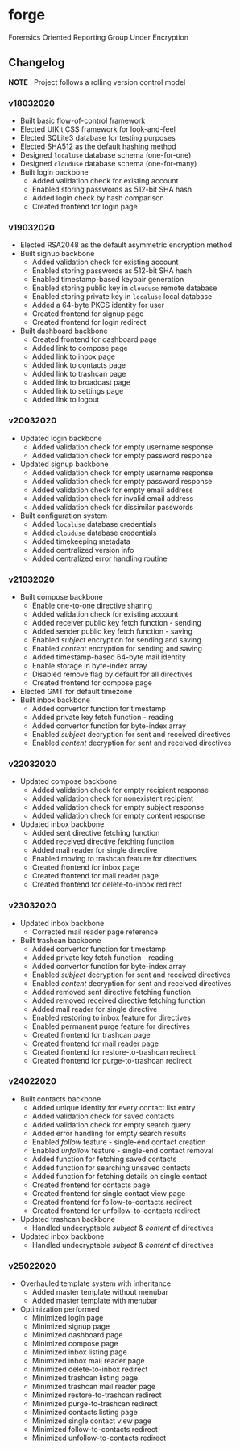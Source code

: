 # forge
Forensics Oriented Reporting Group Under Encryption

## Changelog
**NOTE** : Project follows a rolling version control model  

### v18032020
* Built basic flow-of-control framework
* Elected UIKit CSS framework for look-and-feel
* Elected SQLite3 database for testing purposes
* Elected SHA512 as the default hashing method
* Designed `localuse` database schema (one-for-one)
* Designed `clouduse` database schema (one-for-many)
* Built login backbone
  * Added validation check for existing account
  * Enabled storing passwords as 512-bit SHA hash
  * Added login check by hash comparison
  * Created frontend for login page

### v19032020
* Elected RSA2048 as the default asymmetric encryption method
* Built signup backbone
  * Added validation check for existing account
  * Enabled storing passwords as 512-bit SHA hash
  * Enabled timestamp-based keypair generation
  * Enabled storing public key in `clouduse` remote database
  * Enabled storing private key in `localuse` local database
  * Added a 64-byte PKCS identity for user
  * Created frontend for signup page
  * Created frontend for login redirect
* Built dashboard backbone
  * Created frontend for dashboard page
  * Added link to compose page
  * Added link to inbox page
  * Added link to contacts page
  * Added link to trashcan page
  * Added link to broadcast page
  * Added link to settings page
  * Added link to logout

### v20032020
* Updated login backbone
  * Added validation check for empty username response
  * Added validation check for empty password response
* Updated signup backbone
  * Added validation check for empty username response
  * Added validation check for empty password response
  * Added validation check for empty email address
  * Added validation check for invalid email address
  * Added validation check for dissimilar passwords
* Built configuration system
  * Added `localuse` database credentials
  * Added `clouduse` database credentials
  * Added timekeeping metadata
  * Added centralized version info
  * Added centralized error handling routine

### v21032020
* Built compose backbone
  * Enable one-to-one directive sharing
  * Added validation check for existing account
  * Added receiver public key fetch function - sending
  * Added sender public key fetch function - saving
  * Enabled *subject* encryption for sending and saving
  * Enabled *content* encryption for sending and saving
  * Added timestamp-based 64-byte mail identity
  * Enable storage in byte-index array
  * Disabled remove flag by default for all directives
  * Created frontend for compose page
* Elected GMT for default timezone
* Built inbox backbone
  * Added convertor function for timestamp
  * Added private key fetch function - reading
  * Added convertor function for byte-index array
  * Enabled *subject* decryption for sent and received directives
  * Enabled *content* decryption for sent and received directives

### v22032020
* Updated compose backbone
  * Added validation check for empty recipient response
  * Added validation check for nonexistent recipient
  * Added validation check for empty subject response
  * Added validation check for empty content response
* Updated inbox backbone
  * Added sent directive fetching function
  * Added received directive fetching function
  * Added mail reader for single directive
  * Enabled moving to trashcan feature for directives
  * Created frontend for inbox page
  * Created frontend for mail reader page
  * Created frontend for delete-to-inbox redirect

### v23032020
* Updated inbox backbone
  * Corrected mail reader page reference
* Built trashcan backbone
  * Added convertor function for timestamp
  * Added private key fetch function - reading
  * Added convertor function for byte-index array
  * Enabled *subject* decryption for sent and received directives
  * Enabled *content* decryption for sent and received directives
  * Added removed sent directive fetching function
  * Added removed received directive fetching function
  * Added mail reader for single directive
  * Enabled restoring to inbox feature for directives
  * Enabled permanent purge feature for directives
  * Created frontend for trashcan page
  * Created frontend for mail reader page
  * Created frontend for restore-to-trashcan redirect
  * Created frontend for purge-to-trashcan redirect

### v24022020
* Built contacts backbone
  * Added unique identity for every contact list entry
  * Added validation check for saved contacts
  * Added validation check for empty search query
  * Added error handling for empty search results
  * Enabled *follow* feature - single-end contact creation
  * Enabled *unfollow* feature - single-end contact removal
  * Added function for fetching saved contacts
  * Added function for searching unsaved contacts
  * Added function for fetching details on single contact
  * Created frontend for contacts page
  * Created frontend for single contact view page
  * Created frontend for follow-to-contacts redirect
  * Created frontend for unfollow-to-contacts redirect
* Updated trashcan backbone
  * Handled undecryptable *subject* & *content* of directives
* Updated inbox backbone
  * Handled undecryptable *subject* & *content* of directives

### v25022020
* Overhauled template system with inheritance
  * Added master template without menubar
  * Added master template with menubar
* Optimization performed
  * Minimized login page
  * Minimized signup page
  * Minimized dashboard page
  * Minimized compose page
  * Minimized inbox listing page
  * Minimized inbox mail reader page
  * Minimized delete-to-inbox redirect
  * Minimized trashcan listing page
  * Minimized trashcan mail reader page
  * Minimized restore-to-trashcan redirect
  * Minimized purge-to-trashcan redirect
  * Minimized contacts listing page
  * Minimized single contact view page
  * Minimized follow-to-contacts redirect
  * Minimized unfollow-to-contacts redirect
